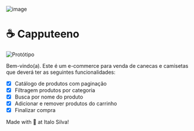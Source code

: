 ![image](https://user-images.githubusercontent.com/40845824/121069742-3accdb00-c7a4-11eb-87d0-3dc47e433762.png)

# ☕ Capputeeno

![Protótipo](https://storage.googleapis.com/xesque-dev/challenge-images/prototipo.png?42)

Bem-vindo(a). Este é um e-commerce para venda de canecas e camisetas que deverá ter as seguintes funcionalidades:

- [x] Catálogo de produtos com paginação
- [x] Filtragem produtos por categoria
- [x] Busca por nome do produto
- [x] Adicionar e remover produtos do carrinho
- [x] Finalizar compra

Made with 💜 at Italo Silva!
